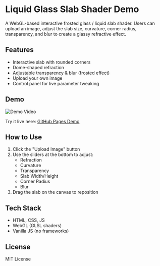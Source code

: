 # Liquid Glass Slab Shader Demo

A WebGL-based interactive frosted glass / liquid slab shader. Users can upload an image, adjust the slab size, curvature, corner radius, transparency, and blur to create a glassy refractive effect.

## Features
- Interactive slab with rounded corners
- Dome-shaped refraction
- Adjustable transparency & blur (frosted effect)
- Upload your own image
- Control panel for live parameter tweaking

## Demo
![Demo Video](assets/demo.gif)  <!-- or embed video link -->

Try it live here: [GitHub Pages Demo](https://yourusername.github.io/LiquidGlassSlab/)

## How to Use
1. Click the "Upload Image" button
2. Use the sliders at the bottom to adjust:
   - Refraction
   - Curvature
   - Transparency
   - Slab Width/Height
   - Corner Radius
   - Blur
3. Drag the slab on the canvas to reposition

## Tech Stack
- HTML, CSS, JS
- WebGL (GLSL shaders)
- Vanilla JS (no frameworks)

## License
MIT License
